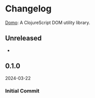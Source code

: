 # Changelog
[Domo](https://github.com/kushidesign/domo): A ClojureScript DOM utility library.

## Unreleased
 - 

## 0.1.0
2024-03-22

### Initial Commit
